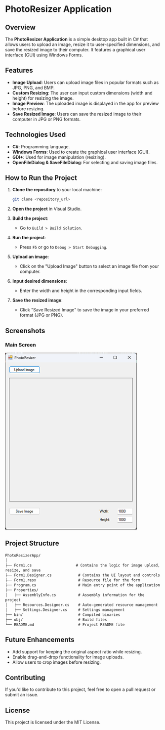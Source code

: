 ﻿# PhotoResizer Application

## Overview

The **PhotoResizer Application** is a simple desktop app built in C# that allows users to upload an image, resize it to user-specified dimensions, and save the resized image to their computer. It features a graphical user interface (GUI) using Windows Forms.

## Features

- **Image Upload**: Users can upload image files in popular formats such as JPG, PNG, and BMP.
- **Custom Resizing**: The user can input custom dimensions (width and height) for resizing the image.
- **Image Preview**: The uploaded image is displayed in the app for preview before resizing.
- **Save Resized Image**: Users can save the resized image to their computer in JPG or PNG formats.

## Technologies Used

- **C#**: Programming language.
- **Windows Forms**: Used to create the graphical user interface (GUI).
- **GDI+**: Used for image manipulation (resizing).
- **OpenFileDialog & SaveFileDialog**: For selecting and saving image files.

## How to Run the Project

1. **Clone the repository** to your local machine:
    ```bash
    git clone <repository_url>
    ```

2. **Open the project** in Visual Studio.

3. **Build the project**:
   - Go to `Build > Build Solution`.

4. **Run the project**:
   - Press `F5` or go to `Debug > Start Debugging`.

5. **Upload an image**:
   - Click on the "Upload Image" button to select an image file from your computer.

6. **Input desired dimensions**:
   - Enter the width and height in the corresponding input fields.

7. **Save the resized image**:
   - Click "Save Resized Image" to save the image in your preferred format (JPG or PNG).

## Screenshots

### Main Screen
![Main screen](PhotoResizer.png)

## Project Structure

```
PhotoResizerApp/
│
├── Form1.cs                    # Contains the logic for image upload, resize, and save
├── Form1.Designer.cs            # Contains the UI layout and controls
├── Form1.resx                   # Resource file for the form
├── Program.cs                   # Main entry point of the application
├── Properties/
│   ├── AssemblyInfo.cs          # Assembly information for the project
│   ├── Resources.Designer.cs    # Auto-generated resource management
│   ├── Settings.Designer.cs     # Settings management
├── bin/                         # Compiled binaries
├── obj/                         # Build files
└── README.md                    # Project README file
```

## Future Enhancements

- Add support for keeping the original aspect ratio while resizing.
- Enable drag-and-drop functionality for image uploads.
- Allow users to crop images before resizing.

## Contributing

If you'd like to contribute to this project, feel free to open a pull request or submit an issue.

## License

This project is licensed under the MIT License.
